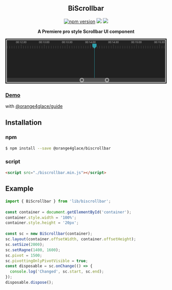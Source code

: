 <h2 align="middle">BiScrollbar</h2>
<p align="middle">
  <a href="https://www.npmjs.com/package/@orange4glace/biscrollbar" target="_blank"><img src="https://img.shields.io/npm/v/@orange4glace/biscrollbar?style=flat-square" alt="npm version" /></a>
  <img src="https://img.shields.io/badge/language-typescript-blue.svg?style=flat-square"/>
  <img src="https://img.shields.io/github/license/orange4glace/biscrollbar?style=flat-square"/>
</p>

<p align="middle" style="font-weight: bold">
  A Premiere pro style Scrollbar UI component
</p>
<p align="middle" ><img src="./assets/logo.jpg"/></p>

### [Demo](https://codesandbox.io/s/guide-biscrollbar-2w6nd)
with [@orange4glace/guide](https://github.com/orange4glace/guide)

## Installation
### npm
```sh
$ npm install --save @orange4glace/biscrollbar
```

### script
```html
<script src="./biscrollbar.min.js"></script>
```

## Example
```ts
import { BiScrollbar } from 'lib/biscrollbar';

const container = document.getElementById('container');
container.style.width = '100%';
container.style.height = '20px';

const sc = new BiScrollbar(container);
sc.layout(container.offsetWidth, container.offsetHeight);
sc.setSize(2000);
sc.setRagne(1400, 1600);
sc.pivot = 1500;
sc.pivottingOnlyPivotVisible = true;
const disposable = sc.onChange(() => {
  console.log('Changed', sc.start, sc.end);
});
disposable.dispose();
```